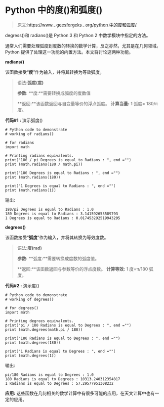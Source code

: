 # Python 中的度()和弧度()

> 原文:[https://www . geesforgeks . org/python 中的度和弧度/](https://www.geeksforgeeks.org/degrees-and-radians-in-python/)

degress()和 radians()是 Python 3 和 Python 2 中数学模块中指定的方法。

通常人们需要处理弧度到度数的转换的数学计算，反之亦然，尤其是在几何领域。Python 提供了处理这一功能的内置方法。本文将讨论这两种功能。

**radians()**

该函数接受“**度**”作为输入，并将其转换为等效弧度。

> 语法:**弧度(度)**
> 
> **参数:**
> **度:**需要转换成弧度的度数值
> 
> **返回:**该函数返回与自变量等价的浮点弧度。
> **计算当量:** 1 弧度= 180/π度。

**代码#1 :** 演示弧度()

```
# Python code to demonstrate
# working of radians()

# for radians
import math

# Printing radians equivalents.
print("180 / pi Degrees is equal to Radians : ", end ="")
print (math.radians(180 / math.pi))

print("180 Degrees is equal to Radians : ", end ="")
print (math.radians(180))

print("1 Degrees is equal to Radians : ", end ="")
print (math.radians(1))
```

输出:

```
180/pi Degrees is equal to Radians : 1.0
180 Degrees is equal to Radians : 3.141592653589793
1 Degrees is equal to Radians : 0.017453292519943295

```

**degrees()**

该函数接受“**弧度**”作为输入，并将其转换为等效度数。

> 语法:**度(rad)**
> 
> **参数:**
> **弧度:**需要转换成度数的弧度值。
> 
> **返回:**该函数返回与参数等价的浮点度数。
> **计算等效:** 1 度=π/180 弧度。

**代码#2 :** 演示度()

```
# Python code to demonstrate
# working of degrees()

# for degrees()
import math

# Printing degrees equivalents.
print("pi / 180 Radians is equal to Degrees : ", end ="")
print (math.degrees(math.pi / 180))

print("180 Radians is equal to Degrees : ", end ="")
print (math.degrees(180))

print("1 Radians is equal to Degrees : ", end ="")
print (math.degrees(1))
```

输出:

```
pi/180 Radians is equal to Degrees : 1.0
180 Radians is equal to Degrees : 10313.240312354817
1 Radians is equal to Degrees : 57.29577951308232

```

**应用:**
这些函数在几何相关的数学计算中有很多可能的应用，在天文计算中也有一定的应用。